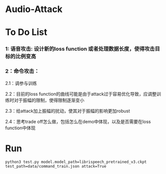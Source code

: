 # Audio-Attack

# To Do List

### 1: 语音攻击: 设计新的loss function 或者处理数据长度，使得攻击目标的比例变高

### 2：命令攻击：

2.1：调参与训练

2.2：目前的loss function的曲线可能是由于attack过于容易优化导致，应调整训练时对于振幅的限制，使得限制逐渐变小

2.3：给attack加上振幅的扰动，使其对于振幅的影响更加robust

2.4：思考trade off怎么做，包括怎么在demo中体现，以及是否需要在loss function中体现

# Run

```
python3 test.py model.model_path=librispeech_pretrained_v3.ckpt test_path=data/command_train.json attack=True
```
